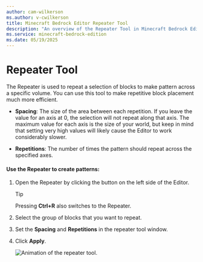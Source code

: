```yaml
---
author: cam-wilkerson
ms.author: v-cwilkerson
title: Minecraft Bedrock Editor Repeater Tool
description: "An overview of the Repeater Tool in Minecraft Bedrock Editor"
ms.service: minecraft-bedrock-edition
ms.date: 05/19/2025
---
```


# Repeater Tool

The Repeater is used to repeat a selection of blocks to make pattern across a specific volume. You can use this tool to make repetitive block placement much more efficient. 

- **Spacing**: The size of the area between each repetition. If you leave the value for an axis at 0, the selection will not repeat along that axis. The maximum value for each axis is the size of your world, but keep in mind that setting very high values will likely cause the Editor to work considerably slower.

- **Repetitions**: The number of times the pattern should repeat across the specified axes.  


#### Use the Repeater to create patterns:

1. Open the Repeater by clicking the button on the left side of the Editor.
    > [!Tip]
    > Pressing **Ctrl+R** also switches to the Repeater.

2. Select the group of blocks that you want to repeat.

3. Set the **Spacing** and **Repetitions** in the repeater tool window.

4. Click **Apply**.

    ![Animation of the repeater tool.](Media/editor_repeater_tool.gif)
